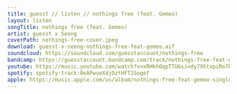 ```yaml
---
title: guesst // listen // nothings free (feat. Gemeo)
layout: listen
songTitle: nothings free (feat. Gemeo)
artist: guesst x Seong
coverPath: nothings-free-cover.jpeg
download: guesst-x-seong-nothings-free-feat-gemeo.aif
soundcloud: https://soundcloud.com/guesstaccount/nothings-free
bandcamp: https://guesstaccount.bandcamp.com/track/nothings-free-feat-gemeo
youtube: https://music.youtube.com/watch?v=xRHkhOqpTTU&si=dy79StxpiRo7bpKL
spotify: spotify:track:0eAPwueX4jOztHFTJSogef
apple: https://music.apple.com/us/album/nothings-free-feat-gemeo-single/1702321481
---
```

